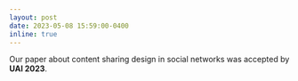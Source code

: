 ```yaml
---
layout: post
date: 2023-05-08 15:59:00-0400
inline: true
---
```


Our paper about content sharing design in social networks was accepted by **UAI 2023**. 
